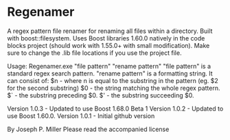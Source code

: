 Regenamer
=========

A regex pattern file renamer for renaming all files within a directory.  Built with boost::filesystem.
Uses Boost libraries 1.60.0 natively in the code blocks project (should work with 1.55.0+ with small modification).
Make sure to change the .lib file locations if you use the project file.

Usage: Regenamer.exe "file pattern" "rename pattern"
	"file pattern" is a standard regex search pattern.
	"rename pattern" is a formatting string.  It can consist of:
		$n - where n is equal to the substring in the pattern
			(eg. $2 for the second substring)
		$0 - the string matching the whole regex pattern.
		$` - the substring preceding $0.
		$' - the substring succeeding $0.

Version 1.0.3 - Updated to use Boost 1.68.0 Beta 1
Version 1.0.2 - Updated to use Boost 1.60.0.
Version 1.0.1 - Initial github version

By Joseph P. Miller
Please read the accompanied license
